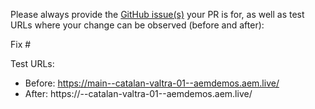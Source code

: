 Please always provide the [GitHub issue(s)](../issues) your PR is for, as well as test URLs where your change can be observed (before and after):

Fix #<gh-issue-id>

Test URLs:
- Before: https://main--catalan-valtra-01--aemdemos.aem.live/
- After: https://<branch>--catalan-valtra-01--aemdemos.aem.live/
